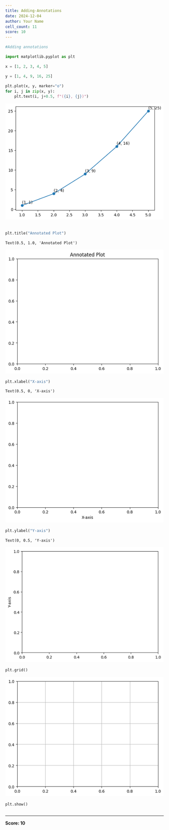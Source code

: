 ```yaml
---
title: Adding-Annotations
date: 2024-12-04
author: Your Name
cell_count: 11
score: 10
---
```


```python
#Adding annotations
```


```python
import matplotlib.pyplot as plt
```


```python
x = [1, 2, 3, 4, 5]
```


```python
y = [1, 4, 9, 16, 25]
```


```python
plt.plot(x, y, marker="o")
for i, j in zip(x, y):
    plt.text(i, j+0.5, f"({i}, {j})")
```


    
![png](Adding-annotations_files/Adding-annotations_4_0.png)
    



```python

plt.title("Annotated Plot")

```




    Text(0.5, 1.0, 'Annotated Plot')




    
![png](Adding-annotations_files/Adding-annotations_5_1.png)
    



```python
plt.xlabel("X-axis")

```




    Text(0.5, 0, 'X-axis')




    
![png](Adding-annotations_files/Adding-annotations_6_1.png)
    



```python
plt.ylabel("Y-axis")

```




    Text(0, 0.5, 'Y-axis')




    
![png](Adding-annotations_files/Adding-annotations_7_1.png)
    



```python
plt.grid()

```


    
![png](Adding-annotations_files/Adding-annotations_8_0.png)
    



```python
plt.show()
```


```python

```


---
**Score: 10**
